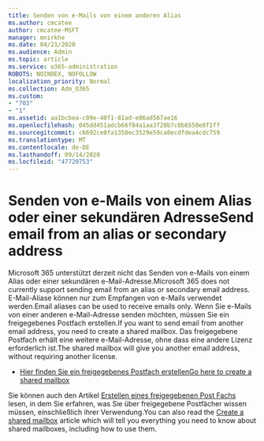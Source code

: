```yaml
---
title: Senden von e-Mails von einem anderen Alias
ms.author: cmcatee
author: cmcatee-MSFT
manager: mnirkhe
ms.date: 04/21/2020
ms.audience: Admin
ms.topic: article
ms.service: o365-administration
ROBOTS: NOINDEX, NOFOLLOW
localization_priority: Normal
ms.collection: Adm_O365
ms.custom:
- "703"
- "1"
ms.assetid: aa1bcbea-c09e-40f1-81ad-e86ad567ae16
ms.openlocfilehash: 045dd451adcb66f84a1aa3f20b7c0b6550e8f2ff
ms.sourcegitcommit: c6692ce0fa1358ec3529e59ca0ecdfdea4cdc759
ms.translationtype: MT
ms.contentlocale: de-DE
ms.lasthandoff: 09/14/2020
ms.locfileid: "47720753"
---
```

# <a name="send-email-from-an-alias-or-secondary-address"></a><span data-ttu-id="bb879-102">Senden von e-Mails von einem Alias oder einer sekundären Adresse</span><span class="sxs-lookup"><span data-stu-id="bb879-102">Send email from an alias or secondary address</span></span>

<span data-ttu-id="bb879-103">Microsoft 365 unterstützt derzeit nicht das Senden von e-Mails von einem Alias oder einer sekundären e-Mail-Adresse.</span><span class="sxs-lookup"><span data-stu-id="bb879-103">Microsoft 365 does not currently support sending email from an alias or secondary email address.</span></span> <span data-ttu-id="bb879-104">E-Mail-Aliase können nur zum Empfangen von e-Mails verwendet werden.</span><span class="sxs-lookup"><span data-stu-id="bb879-104">Email aliases can be used to receive emails only.</span></span> <span data-ttu-id="bb879-105">Wenn Sie e-Mails von einer anderen e-Mail-Adresse senden möchten, müssen Sie ein freigegebenes Postfach erstellen.</span><span class="sxs-lookup"><span data-stu-id="bb879-105">If you want to send email from another email address, you need to create a shared mailbox.</span></span> <span data-ttu-id="bb879-106">Das freigegebene Postfach erhält eine weitere e-Mail-Adresse, ohne dass eine andere Lizenz erforderlich ist.</span><span class="sxs-lookup"><span data-stu-id="bb879-106">The shared mailbox will give you another email address, without requiring another license.</span></span>
  
- [<span data-ttu-id="bb879-107">Hier finden Sie ein freigegebenes Postfach erstellen</span><span class="sxs-lookup"><span data-stu-id="bb879-107">Go here to create a shared mailbox</span></span>](https://portal.office.com/AdminPortal/Home#/AssistedGuide/addemailoptions)

<span data-ttu-id="bb879-108">Sie können auch den Artikel [Erstellen eines freigegebenen Post Fachs](https://docs.microsoft.com/microsoft-365/admin/email/create-a-shared-mailbox) lesen, in dem Sie erfahren, was Sie über freigegebene Postfächer wissen müssen, einschließlich ihrer Verwendung.</span><span class="sxs-lookup"><span data-stu-id="bb879-108">You can also read the [Create a shared mailbox](https://docs.microsoft.com/microsoft-365/admin/email/create-a-shared-mailbox) article which will tell you everything you need to know about shared mailboxes, including how to use them.</span></span>